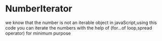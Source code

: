 # NumberIterator
we know that the number is not an iterable object in javaScript,using this code you can iterate the numbers with the help of (for...of loop,spread operator) for minimum purpose
